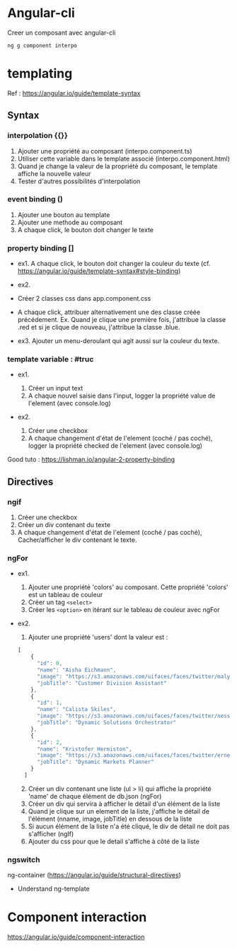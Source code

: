 # Angular-cli

Creer un composant avec angular-cli

```shell
ng g component interpo
```

# templating

Ref : https://angular.io/guide/template-syntax

## Syntax

### interpolation {{}}

1. Ajouter une propriété au composant (interpo.component.ts)
2. Utiliser cette variable dans le template associé (interpo.component.html)
3. Quand je change la valeur de la propriété du composant, le template affiche la nouvelle valeur
4. Tester d'autres possibilités d'interpolation

### event binding ()

1. Ajouter une bouton au template
2. Ajouter une methode au composant
3. A chaque click, le bouton doit changer le texte 

### property binding []

* ex1. A chaque click, le bouton doit changer la couleur du texte 
(cf. https://angular.io/guide/template-syntax#style-binding)

* ex2. 
* Créer 2 classes css dans app.component.css
* A chaque click, attribuer alternativement une des classe créée précédement. Ex. Quand je clique une première fois, j'attribue la classe .red et si je clique de nouveau, j'attribue la classe .blue.

* ex3. Ajouter un menu-deroulant qui agit aussi sur la couleur du texte.

### template variable : #truc

* ex1. 

  1. Créer un input text
  2. A chaque nouvel saisie dans l'input, logger la propriété value de l'element (avec console.log)

* ex2.

  1. Créer une checkbox
  2. A chaque changement d'état de l'element (coché / pas coché), logger la propriété checked de l'element (avec console.log)

Good tuto : https://lishman.io/angular-2-property-binding

## Directives

### ngif

  1. Créer une checkbox
  2. Créer un div contenant du texte
  3. A chaque changement d'état de l'element (coché / pas coché), Cacher/afficher le div contenant le texte.

### ngFor

* ex1.

  1. Ajouter une propriété 'colors' au composant. Cette propriété 'colors' est un tableau de couleur
  2. Créer un tag `<select>`
  3. Créer les `<option>` en itérant sur le tableau de couleur avec ngFor

* ex2.

  1. Ajouter une propriété 'users' dont la valeur est : 
  ```javascript
  [
      {
        "id": 0,
        "name": "Aisha Eichmann",
        "image": "https://s3.amazonaws.com/uifaces/faces/twitter/malykhinv/128.jpg",
        "jobTitle": "Customer Division Assistant"
      },
      {
        "id": 1,
        "name": "Calista Skiles",
        "image": "https://s3.amazonaws.com/uifaces/faces/twitter/nessoila/128.jpg",
        "jobTitle": "Dynamic Solutions Orchestrator"
      },
      {
        "id": 2,
        "name": "Kristofer Hermiston",
        "image": "https://s3.amazonaws.com/uifaces/faces/twitter/ernestsemerda/128.jpg",
        "jobTitle": "Dynamic Markets Planner"
      }
    ]
    ```
    2. Créer un div contenant une liste (ul > li) qui affiche la propriété 'name' de chaque élément de db.json (ngFor)
    3. Créer un div qui servira à afficher le détail d'un élément de la liste
    4. Quand je clique sur un element de la liste, j'affiche le détail de l'élément (nname, image, jobTitle) en dessous de la liste
    5. Si aucun élément de la liste n'a été cliqué, le div de détail ne doit pas s'afficher (ngIf)
    6. Ajouter du css pour que le detail s'affiche à côté de la liste

### ngswitch

ng-container (https://angular.io/guide/structural-directives)

* Understand ng-template

# Component interaction

https://angular.io/guide/component-interaction
